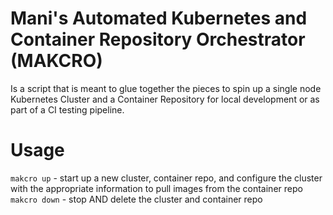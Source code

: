 # Mani's Automated Kubernetes and Container Repository Orchestrator (MAKCRO)

Is a script that is meant to glue together the pieces to spin up a single node Kubernetes Cluster and a Container Repository for local development or as part of a CI testing pipeline.

# Usage

`makcro up` - start up a new cluster, container repo, and configure the cluster with the appropriate information to pull images from the container repo
`makcro down` - stop AND delete the cluster and container repo
